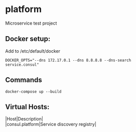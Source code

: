 # platform
Microservice test project

## Docker setup:

Add to /etc/default/docker

	DOCKER_OPTS="--dns 172.17.0.1 --dns 8.8.8.8 --dns-search service.consul"

## Commands
	docker-compose up --build

## Virtual Hosts:

|Host|Description|	
|consul.platform|Service discovery registry|